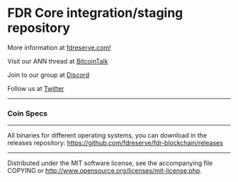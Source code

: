 FDR Core integration/staging repository
======================================
More information at [fdreserve.com!](https://www.fdreserve.com/)

Visit our ANN thread at [BitcoinTalk](https://bitcointalk.org/index.php?topic=4930081)

Join to our group at [Discord](https://discord.gg/SzPexPp)

Follow us at [Twitter](https://twitter.com/FD_Reserve)

***

### Coin Specs



***
All binaries for different operating systems, you can download in the releases repository:
https://github.com/fdreserve/fdr-blockchain/releases

***
Distributed under the MIT software license, see the accompanying file COPYING or http://www.opensource.org/licenses/mit-license.php.
